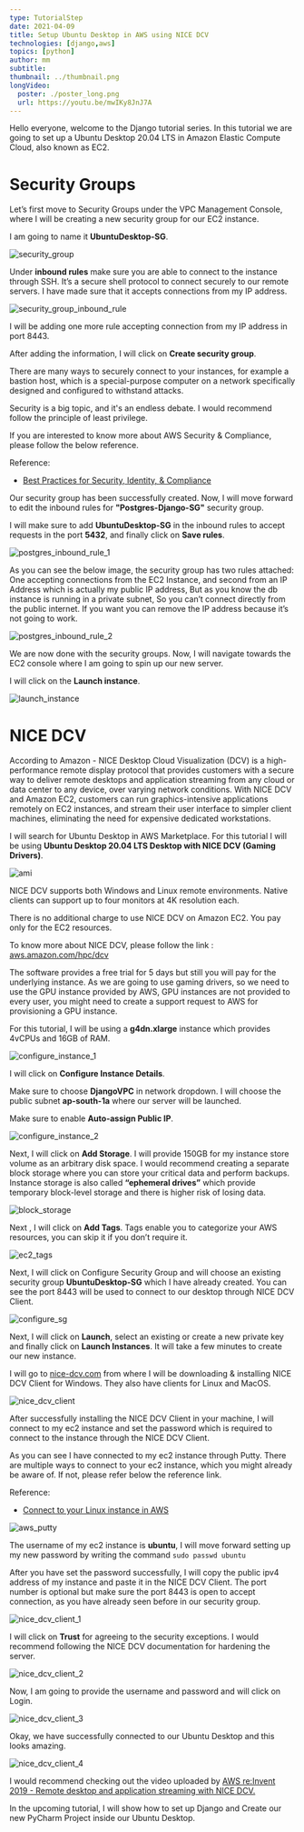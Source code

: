 ```yaml
---
type: TutorialStep
date: 2021-04-09
title: Setup Ubuntu Desktop in AWS using NICE DCV
technologies: [django,aws]
topics: [python]
author: mm
subtitle: 
thumbnail: ../thumbnail.png
longVideo:
  poster: ./poster_long.png
  url: https://youtu.be/mwIKy8JnJ7A
---
```


Hello everyone, welcome to the Django tutorial series. In this tutorial
we are going to set up a Ubuntu Desktop 20.04 LTS in Amazon Elastic 
Compute Cloud, also known as EC2.

# Security Groups

Let’s first move to Security Groups under the VPC Management Console, where
I will be creating a new security group for our EC2 instance.

I am going to name it **UbuntuDesktop-SG**.

![security_group](./steps/step1.png)

Under **inbound rules** make sure you are able to connect to the instance
through SSH. It’s a secure shell protocol to connect securely to our remote
servers. I have made sure that it accepts connections from my IP address. 

![security_group_inbound_rule](./steps/step2.png)

I will be adding one more rule accepting connection from my IP address in port 8443.

After adding the information, I will click on **Create security group**.

There are many ways to securely connect to your instances, 
for example a bastion host, which is a special-purpose computer
on a network specifically designed and configured to withstand attacks.


Security is a big topic, and it's an endless debate. I would recommend follow
the principle of least privilege.


If you are interested to know more about AWS Security & Compliance, please follow the below reference.

Reference:
 - [Best Practices for Security, Identity, & Compliance](https://aws.amazon.com/architecture/security-identity-compliance)


Our security group has been successfully created. Now, I will move forward to edit the 
inbound rules for **"Postgres-Django-SG"** security group.

I will make sure to add **UbuntuDesktop-SG** in the inbound rules to accept requests in the port **5432**, and
finally click on **Save rules**.

![postgres_inbound_rule_1](./steps/step3.png)

As you can see the below image, the security group has two rules attached: One accepting connections 
from the EC2 Instance, and second from an IP Address which is actually my public IP address, But as you know 
the db instance is running in a private subnet, So you can’t connect directly from the public internet. 
If you want you can remove the IP address because it’s not going to work.

![postgres_inbound_rule_2](./steps/step4.png)

We are now done with the security groups. Now, I will navigate towards the EC2 console where I am going to spin up our new server.

I will click on the **Launch instance**.

![launch_instance](./steps/step5.png)


# NICE DCV 

According to Amazon - NICE  Desktop Cloud Visualization (DCV) is a high-performance remote display protocol that provides
customers with a secure way to deliver remote desktops and application streaming from any cloud or 
data center to any device, over varying network conditions. With NICE DCV and Amazon EC2, customers
can run graphics-intensive applications remotely on EC2 instances, and stream their user interface to
simpler client machines, eliminating the need for expensive dedicated workstations.

I will search for Ubuntu Desktop in AWS Marketplace. For this tutorial I will be using
**Ubuntu Desktop 20.04 LTS Desktop with NICE DCV (Gaming Drivers)**.

![ami](./steps/step6.png)

NICE DCV supports both Windows and Linux remote environments. Native clients can support up to four monitors at 4K resolution each.

There is no additional charge to use NICE DCV on Amazon EC2. You pay only for the EC2 resources.

To know more about NICE DCV, please follow the link : [aws.amazon.com/hpc/dcv](https://aws.amazon.com/hpc/dcv/)


The software provides a free trial for 5 days but still you will pay for the underlying instance. 
As we are going to use gaming drivers, so we need to use the GPU instance provided by AWS, GPU instances are not provided to every user,
you might need to create a support request to AWS for provisioning a GPU instance.

For this tutorial, I will be using a **g4dn.xlarge** instance which provides 4vCPUs and 16GB of RAM.

![configure_instance_1](./steps/step7.png)


I will click on **Configure Instance Details**.

Make sure to choose **DjangoVPC** in network dropdown. I will choose the public subnet **ap-south-1a** where our server
will be launched. 

Make sure to enable **Auto-assign Public IP**.

![configure_instance_2](./steps/step8.png)


Next, I will click on **Add Storage**. I will provide 150GB for my instance store volume as an arbitrary disk space.
I would recommend creating a separate block storage where you can store your critical data and perform backups. 
Instance storage is also called **“ephemeral drives”** which provide temporary block-level storage and there is higher
risk of losing data.

![block_storage](./steps/step9.png)


Next , I will click on **Add Tags**. Tags enable you to categorize your AWS resources, you can skip it if you don’t require it.

![ec2_tags](./steps/step10.png)

Next, I will click on Configure Security Group and will choose an existing 
security group **UbuntuDesktop-SG** which I have already created. You can see the port 8443 will be used to 
connect to our desktop through NICE DCV Client.

![configure_sg](./steps/step11.png)

Next, I will click on **Launch**, select an existing or create a new private key 
and finally click on **Launch Instances**. It will take a few minutes to create our new instance.


I will go to [nice-dcv.com](https://www.nice-dcv.com/) from where I will be downloading & installing 
NICE DCV Client for Windows. They also have clients for Linux and MacOS.

![nice_dcv_client](./steps/step12.png)


After successfully installing the NICE DCV Client in your machine,
I will connect to my ec2 instance and set the password which is required
to connect to the instance through the NICE DCV Client.


As you can see I have connected to my ec2 instance through Putty. 
There are multiple ways to connect to your ec2 instance, which you might
already be aware of. If not, please refer below the reference link.

Reference:
 - [Connect to your Linux instance in AWS](https://docs.aws.amazon.com/AWSEC2/latest/UserGuide/AccessingInstances.html)


![aws_putty](./steps/step13.png)

The username of my ec2 instance is **ubuntu**, I will move forward 
setting up my new password by writing the command ```sudo passwd ubuntu```

After you have set the password successfully, I will copy the public ipv4 address of my instance
and paste it in the NICE DCV Client. The port number is optional but make sure the port 8443 is
open to accept connection, as you have already seen before in our security group.

![nice_dcv_client_1](./steps/step14.png)


I will click on **Trust** for agreeing to the security exceptions. 
I would recommend following the NICE DCV documentation for hardening the server.


![nice_dcv_client_2](./steps/step15.png)

Now, I am going to provide the username and password and will click on Login.

![nice_dcv_client_3](./steps/step16.png)

Okay, we have successfully connected to our Ubuntu Desktop and this looks amazing. 

![nice_dcv_client_4](./steps/step17.png)


I would recommend checking 
out the video uploaded by [AWS re:Invent 2019 - Remote desktop and application streaming with NICE DCV.](https://www.youtube.com/watch?v=id0kOnY6wLw)

In the upcoming tutorial, I will show how to set up Django and Create our new PyCharm Project inside our Ubuntu Desktop.

